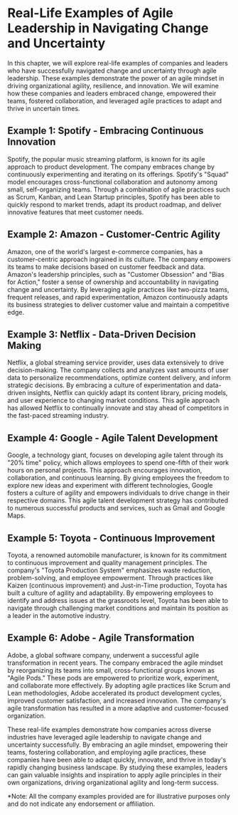 Real-Life Examples of Agile Leadership in Navigating Change and Uncertainty
======================================================================================

In this chapter, we will explore real-life examples of companies and leaders who have successfully navigated change and uncertainty through agile leadership. These examples demonstrate the power of an agile mindset in driving organizational agility, resilience, and innovation. We will examine how these companies and leaders embraced change, empowered their teams, fostered collaboration, and leveraged agile practices to adapt and thrive in uncertain times.

Example 1: Spotify - Embracing Continuous Innovation
----------------------------------------------------

Spotify, the popular music streaming platform, is known for its agile approach to product development. The company embraces change by continuously experimenting and iterating on its offerings. Spotify's "Squad" model encourages cross-functional collaboration and autonomy among small, self-organizing teams. Through a combination of agile practices such as Scrum, Kanban, and Lean Startup principles, Spotify has been able to quickly respond to market trends, adapt its product roadmap, and deliver innovative features that meet customer needs.

Example 2: Amazon - Customer-Centric Agility
--------------------------------------------

Amazon, one of the world's largest e-commerce companies, has a customer-centric approach ingrained in its culture. The company empowers its teams to make decisions based on customer feedback and data. Amazon's leadership principles, such as "Customer Obsession" and "Bias for Action," foster a sense of ownership and accountability in navigating change and uncertainty. By leveraging agile practices like two-pizza teams, frequent releases, and rapid experimentation, Amazon continuously adapts its business strategies to deliver customer value and maintain a competitive edge.

Example 3: Netflix - Data-Driven Decision Making
------------------------------------------------

Netflix, a global streaming service provider, uses data extensively to drive decision-making. The company collects and analyzes vast amounts of user data to personalize recommendations, optimize content delivery, and inform strategic decisions. By embracing a culture of experimentation and data-driven insights, Netflix can quickly adapt its content library, pricing models, and user experience to changing market conditions. This agile approach has allowed Netflix to continually innovate and stay ahead of competitors in the fast-paced streaming industry.

Example 4: Google - Agile Talent Development
--------------------------------------------

Google, a technology giant, focuses on developing agile talent through its "20% time" policy, which allows employees to spend one-fifth of their work hours on personal projects. This approach encourages innovation, collaboration, and continuous learning. By giving employees the freedom to explore new ideas and experiment with different technologies, Google fosters a culture of agility and empowers individuals to drive change in their respective domains. This agile talent development strategy has contributed to numerous successful products and services, such as Gmail and Google Maps.

Example 5: Toyota - Continuous Improvement
------------------------------------------

Toyota, a renowned automobile manufacturer, is known for its commitment to continuous improvement and quality management principles. The company's "Toyota Production System" emphasizes waste reduction, problem-solving, and employee empowerment. Through practices like Kaizen (continuous improvement) and Just-in-Time production, Toyota has built a culture of agility and adaptability. By empowering employees to identify and address issues at the grassroots level, Toyota has been able to navigate through challenging market conditions and maintain its position as a leader in the automotive industry.

Example 6: Adobe - Agile Transformation
---------------------------------------

Adobe, a global software company, underwent a successful agile transformation in recent years. The company embraced the agile mindset by reorganizing its teams into small, cross-functional groups known as "Agile Pods." These pods are empowered to prioritize work, experiment, and collaborate more effectively. By adopting agile practices like Scrum and Lean methodologies, Adobe accelerated its product development cycles, improved customer satisfaction, and increased innovation. The company's agile transformation has resulted in a more adaptive and customer-focused organization.

These real-life examples demonstrate how companies across diverse industries have leveraged agile leadership to navigate change and uncertainty successfully. By embracing an agile mindset, empowering their teams, fostering collaboration, and employing agile practices, these companies have been able to adapt quickly, innovate, and thrive in today's rapidly changing business landscape. By studying these examples, leaders can gain valuable insights and inspiration to apply agile principles in their own organizations, driving organizational agility and long-term success.

\*Note: All the company examples provided are for illustrative purposes only and do not indicate any endorsement or affiliation.
